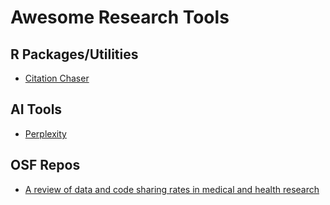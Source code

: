 # Awesome Research Tools

## R Packages/Utilities
- [Citation Chaser](https://github.com/nealhaddaway/citationchaser)

## AI Tools
- [Perplexity](https://www.perplexity.ai)

## OSF Repos
- [A review of data and code sharing rates in medical and health research](https://osf.io/h75v4/)
